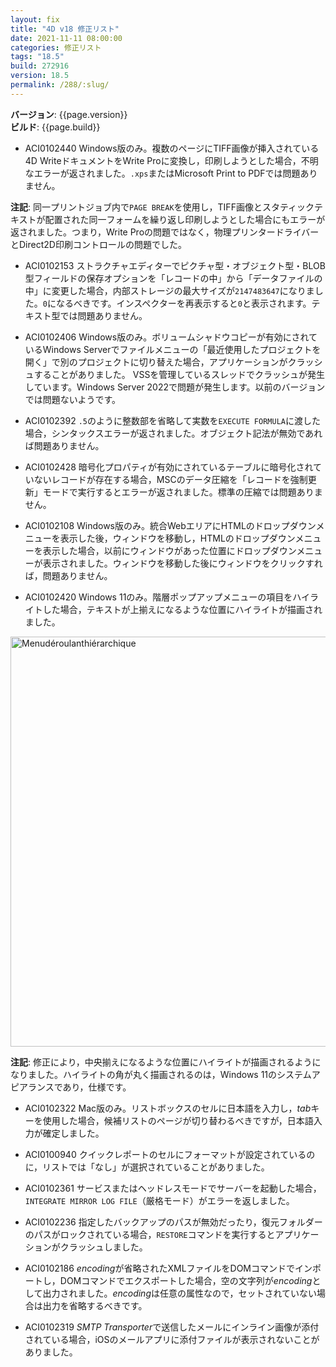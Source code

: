 ```yaml
---
layout: fix
title: "4D v18 修正リスト"
date: 2021-11-11 08:00:00
categories: 修正リスト
tags: "18.5"
build: 272916
version: 18.5
permalink: /288/:slug/
---
```


**バージョン**: {{page.version}}  
**ビルド**: {{page.build}} 

* ACI0102440 Windows版のみ。複数のページにTIFF画像が挿入されている4D WriteドキュメントをWrite Proに変換し，印刷しようとした場合，不明なエラーが返されました。`.xps`またはMicrosoft Print to PDFでは問題ありません。

**注記**: 同一プリントジョブ内で`PAGE BREAK`を使用し，TIFF画像とスタティックテキストが配置された同一フォームを繰り返し印刷しようとした場合にもエラーが返されました。つまり，Write Proの問題ではなく，物理プリンタードライバーとDirect2D印刷コントロールの問題でした。
 
* ACI0102153 ストラクチャエディターでピクチャ型・オブジェクト型・BLOB型フィールドの保存オプションを「レコードの中」から「データファイルの中」に変更した場合，内部ストレージの最大サイズが`2147483647`になりました。`0`になるべきです。インスペクターを再表示すると`0`と表示されます。テキスト型では問題ありません。

* ACI0102406 Windows版のみ。ボリュームシャドウコピーが有効にされているWindows Serverでファイルメニューの「最近使用したプロジェクトを開く」で別のプロジェクトに切り替えた場合，アプリケーションがクラッシュすることがありました。 VSSを管理しているスレッドでクラッシュが発生しています。Windows Server 2022で問題が発生します。以前のバージョンでは問題ないようです。

* ACI0102392 `.5`のように整数部を省略して実数を`EXECUTE FORMULA`に渡した場合，シンタックスエラーが返されました。オブジェクト記法が無効であれば問題ありません。

* ACI0102428 暗号化プロパティが有効にされているテーブルに暗号化されていないレコードが存在する場合，MSCのデータ圧縮を「レコードを強制更新」モードで実行するとエラーが返されました。標準の圧縮では問題ありません。

* ACI0102108 Windows版のみ。統合WebエリアにHTMLのドロップダウンメニューを表示した後，ウィンドウを移動し，HTMLのドロップダウンメニューを表示した場合，以前にウィンドウがあった位置にドロップダウンメニューが表示されました。ウィンドウを移動した後にウィンドウをクリックすれば，問題ありません。
 
* ACI0102420 Windows 11のみ。階層ポップアップメニューの項目をハイライトした場合，テキストが上揃えになるような位置にハイライトが描画されました。

<img width="656" alt="Menudéroulanthiérarchique" src="https://user-images.githubusercontent.com/10509075/140243016-b51b5eae-4036-4934-8478-2fe8d5bd3553.png">

**注記**: 修正により，中央揃えになるような位置にハイライトが描画されるようになりました。ハイライトの角が丸く描画されるのは，Windows 11のシステムアピアランスであり，仕様です。

* ACI0102322 Mac版のみ。リストボックスのセルに日本語を入力し，*tab*キーを使用した場合，候補リストのページが切り替わるべきですが，日本語入力が確定しました。

* ACI0100940 クイックレポートのセルにフォーマットが設定されているのに，リストでは「なし」が選択されていることがありました。

* ACI0102361 サービスまたはヘッドレスモードでサーバーを起動した場合，`INTEGRATE MIRROR LOG FILE`（厳格モード）がエラーを返しました。

* ACI0102236 指定したバックアップのパスが無効だったり，復元フォルダーのパスがロックされている場合，`RESTORE`コマンドを実行するとアプリケーションがクラッシュしました。

* ACI0102186 *encoding*が省略されたXMLファイルをDOMコマンドでインポートし，DOMコマンドでエクスポートした場合，空の文字列が*encoding*として出力されました。*encoding*は任意の属性なので，セットされていない場合は出力を省略するべきです。
 
* ACI0102319 *SMTP Transporter*で送信したメールにインライン画像が添付されている場合，iOSのメールアプリに添付ファイルが表示されないことがありました。
